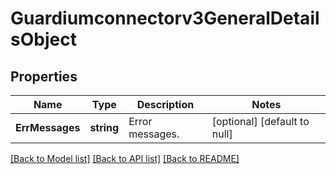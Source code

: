 # Guardiumconnectorv3GeneralDetailsObject

## Properties
Name | Type | Description | Notes
------------ | ------------- | ------------- | -------------
**ErrMessages** | **string** | Error messages. | [optional] [default to null]

[[Back to Model list]](../README.md#documentation-for-models) [[Back to API list]](../README.md#documentation-for-api-endpoints) [[Back to README]](../README.md)

